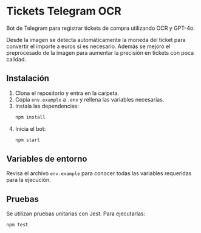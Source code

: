 # Tickets Telegram OCR

Bot de Telegram para registrar tickets de compra utilizando OCR y GPT-4o.

Desde la imagen se detecta automáticamente la moneda del ticket para convertir el importe a euros si es necesario. Además se mejoró el preprocesado de la imagen para aumentar la precisión en tickets con poca calidad.

## Instalación

1. Clona el repositorio y entra en la carpeta.
2. Copia `env.example` a `.env` y rellena las variables necesarias.
3. Instala las dependencias:
   ```bash
   npm install
   ```
4. Inicia el bot:
   ```bash
   npm start
   ```

## Variables de entorno

Revisa el archivo `env.example` para conocer todas las variables requeridas para la ejecución.

## Pruebas

Se utilizan pruebas unitarias con Jest. Para ejecutarlas:

```bash
npm test
```
